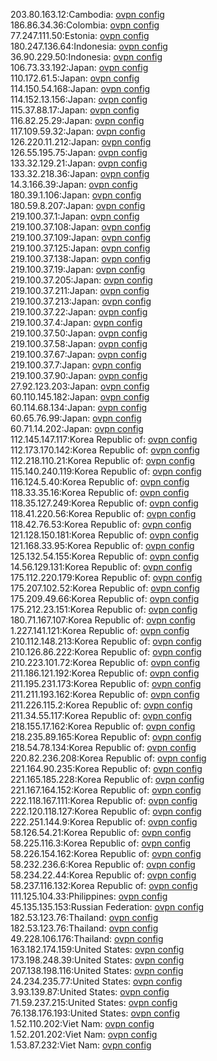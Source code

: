 203.80.163.12:Cambodia: [ovpn config](vpn/203_80_163_12.ovpn)  
186.86.34.36:Colombia: [ovpn config](vpn/186_86_34_36.ovpn)  
77.247.111.50:Estonia: [ovpn config](vpn/77_247_111_50.ovpn)  
180.247.136.64:Indonesia: [ovpn config](vpn/180_247_136_64.ovpn)  
36.90.229.50:Indonesia: [ovpn config](vpn/36_90_229_50.ovpn)  
106.73.33.192:Japan: [ovpn config](vpn/106_73_33_192.ovpn)  
110.172.61.5:Japan: [ovpn config](vpn/110_172_61_5.ovpn)  
114.150.54.168:Japan: [ovpn config](vpn/114_150_54_168.ovpn)  
114.152.13.156:Japan: [ovpn config](vpn/114_152_13_156.ovpn)  
115.37.88.17:Japan: [ovpn config](vpn/115_37_88_17.ovpn)  
116.82.25.29:Japan: [ovpn config](vpn/116_82_25_29.ovpn)  
117.109.59.32:Japan: [ovpn config](vpn/117_109_59_32.ovpn)  
126.220.11.212:Japan: [ovpn config](vpn/126_220_11_212.ovpn)  
126.55.195.75:Japan: [ovpn config](vpn/126_55_195_75.ovpn)  
133.32.129.21:Japan: [ovpn config](vpn/133_32_129_21.ovpn)  
133.32.218.36:Japan: [ovpn config](vpn/133_32_218_36.ovpn)  
14.3.166.39:Japan: [ovpn config](vpn/14_3_166_39.ovpn)  
180.39.1.106:Japan: [ovpn config](vpn/180_39_1_106.ovpn)  
180.59.8.207:Japan: [ovpn config](vpn/180_59_8_207.ovpn)  
219.100.37.1:Japan: [ovpn config](vpn/219_100_37_1.ovpn)  
219.100.37.108:Japan: [ovpn config](vpn/219_100_37_108.ovpn)  
219.100.37.109:Japan: [ovpn config](vpn/219_100_37_109.ovpn)  
219.100.37.125:Japan: [ovpn config](vpn/219_100_37_125.ovpn)  
219.100.37.138:Japan: [ovpn config](vpn/219_100_37_138.ovpn)  
219.100.37.19:Japan: [ovpn config](vpn/219_100_37_19.ovpn)  
219.100.37.205:Japan: [ovpn config](vpn/219_100_37_205.ovpn)  
219.100.37.211:Japan: [ovpn config](vpn/219_100_37_211.ovpn)  
219.100.37.213:Japan: [ovpn config](vpn/219_100_37_213.ovpn)  
219.100.37.22:Japan: [ovpn config](vpn/219_100_37_22.ovpn)  
219.100.37.4:Japan: [ovpn config](vpn/219_100_37_4.ovpn)  
219.100.37.50:Japan: [ovpn config](vpn/219_100_37_50.ovpn)  
219.100.37.58:Japan: [ovpn config](vpn/219_100_37_58.ovpn)  
219.100.37.67:Japan: [ovpn config](vpn/219_100_37_67.ovpn)  
219.100.37.7:Japan: [ovpn config](vpn/219_100_37_7.ovpn)  
219.100.37.90:Japan: [ovpn config](vpn/219_100_37_90.ovpn)  
27.92.123.203:Japan: [ovpn config](vpn/27_92_123_203.ovpn)  
60.110.145.182:Japan: [ovpn config](vpn/60_110_145_182.ovpn)  
60.114.68.134:Japan: [ovpn config](vpn/60_114_68_134.ovpn)  
60.65.76.99:Japan: [ovpn config](vpn/60_65_76_99.ovpn)  
60.71.14.202:Japan: [ovpn config](vpn/60_71_14_202.ovpn)  
112.145.147.117:Korea Republic of: [ovpn config](vpn/112_145_147_117.ovpn)  
112.173.170.142:Korea Republic of: [ovpn config](vpn/112_173_170_142.ovpn)  
112.218.110.21:Korea Republic of: [ovpn config](vpn/112_218_110_21.ovpn)  
115.140.240.119:Korea Republic of: [ovpn config](vpn/115_140_240_119.ovpn)  
116.124.5.40:Korea Republic of: [ovpn config](vpn/116_124_5_40.ovpn)  
118.33.35.16:Korea Republic of: [ovpn config](vpn/118_33_35_16.ovpn)  
118.35.127.249:Korea Republic of: [ovpn config](vpn/118_35_127_249.ovpn)  
118.41.220.56:Korea Republic of: [ovpn config](vpn/118_41_220_56.ovpn)  
118.42.76.53:Korea Republic of: [ovpn config](vpn/118_42_76_53.ovpn)  
121.128.150.181:Korea Republic of: [ovpn config](vpn/121_128_150_181.ovpn)  
121.168.33.95:Korea Republic of: [ovpn config](vpn/121_168_33_95.ovpn)  
125.132.54.155:Korea Republic of: [ovpn config](vpn/125_132_54_155.ovpn)  
14.56.129.131:Korea Republic of: [ovpn config](vpn/14_56_129_131.ovpn)  
175.112.220.179:Korea Republic of: [ovpn config](vpn/175_112_220_179.ovpn)  
175.207.102.52:Korea Republic of: [ovpn config](vpn/175_207_102_52.ovpn)  
175.209.49.66:Korea Republic of: [ovpn config](vpn/175_209_49_66.ovpn)  
175.212.23.151:Korea Republic of: [ovpn config](vpn/175_212_23_151.ovpn)  
180.71.167.107:Korea Republic of: [ovpn config](vpn/180_71_167_107.ovpn)  
1.227.141.121:Korea Republic of: [ovpn config](vpn/1_227_141_121.ovpn)  
210.112.148.213:Korea Republic of: [ovpn config](vpn/210_112_148_213.ovpn)  
210.126.86.222:Korea Republic of: [ovpn config](vpn/210_126_86_222.ovpn)  
210.223.101.72:Korea Republic of: [ovpn config](vpn/210_223_101_72.ovpn)  
211.186.121.192:Korea Republic of: [ovpn config](vpn/211_186_121_192.ovpn)  
211.195.231.173:Korea Republic of: [ovpn config](vpn/211_195_231_173.ovpn)  
211.211.193.162:Korea Republic of: [ovpn config](vpn/211_211_193_162.ovpn)  
211.226.115.2:Korea Republic of: [ovpn config](vpn/211_226_115_2.ovpn)  
211.34.55.117:Korea Republic of: [ovpn config](vpn/211_34_55_117.ovpn)  
218.155.17.162:Korea Republic of: [ovpn config](vpn/218_155_17_162.ovpn)  
218.235.89.165:Korea Republic of: [ovpn config](vpn/218_235_89_165.ovpn)  
218.54.78.134:Korea Republic of: [ovpn config](vpn/218_54_78_134.ovpn)  
220.82.236.208:Korea Republic of: [ovpn config](vpn/220_82_236_208.ovpn)  
221.164.90.235:Korea Republic of: [ovpn config](vpn/221_164_90_235.ovpn)  
221.165.185.228:Korea Republic of: [ovpn config](vpn/221_165_185_228.ovpn)  
221.167.164.152:Korea Republic of: [ovpn config](vpn/221_167_164_152.ovpn)  
222.118.167.111:Korea Republic of: [ovpn config](vpn/222_118_167_111.ovpn)  
222.120.118.127:Korea Republic of: [ovpn config](vpn/222_120_118_127.ovpn)  
222.251.144.9:Korea Republic of: [ovpn config](vpn/222_251_144_9.ovpn)  
58.126.54.21:Korea Republic of: [ovpn config](vpn/58_126_54_21.ovpn)  
58.225.116.3:Korea Republic of: [ovpn config](vpn/58_225_116_3.ovpn)  
58.226.154.162:Korea Republic of: [ovpn config](vpn/58_226_154_162.ovpn)  
58.232.236.6:Korea Republic of: [ovpn config](vpn/58_232_236_6.ovpn)  
58.234.22.44:Korea Republic of: [ovpn config](vpn/58_234_22_44.ovpn)  
58.237.116.132:Korea Republic of: [ovpn config](vpn/58_237_116_132.ovpn)  
111.125.104.33:Philippines: [ovpn config](vpn/111_125_104_33.ovpn)  
45.135.135.153:Russian Federation: [ovpn config](vpn/45_135_135_153.ovpn)  
182.53.123.76:Thailand: [ovpn config](vpn/182_53_123_76.ovpn)  
182.53.123.76:Thailand: [ovpn config](vpn/182_53_123_76.ovpn)  
49.228.106.176:Thailand: [ovpn config](vpn/49_228_106_176.ovpn)  
163.182.174.159:United States: [ovpn config](vpn/163_182_174_159.ovpn)  
173.198.248.39:United States: [ovpn config](vpn/173_198_248_39.ovpn)  
207.138.198.116:United States: [ovpn config](vpn/207_138_198_116.ovpn)  
24.234.235.77:United States: [ovpn config](vpn/24_234_235_77.ovpn)  
3.93.139.87:United States: [ovpn config](vpn/3_93_139_87.ovpn)  
71.59.237.215:United States: [ovpn config](vpn/71_59_237_215.ovpn)  
76.138.176.193:United States: [ovpn config](vpn/76_138_176_193.ovpn)  
1.52.110.202:Viet Nam: [ovpn config](vpn/1_52_110_202.ovpn)  
1.52.201.202:Viet Nam: [ovpn config](vpn/1_52_201_202.ovpn)  
1.53.87.232:Viet Nam: [ovpn config](vpn/1_53_87_232.ovpn)  
